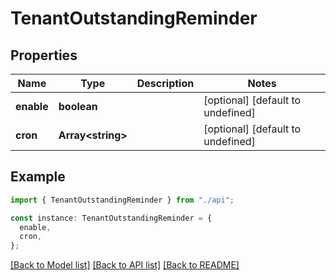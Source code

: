 # TenantOutstandingReminder

## Properties

| Name       | Type                    | Description | Notes                             |
| ---------- | ----------------------- | ----------- | --------------------------------- |
| **enable** | **boolean**             |             | [optional] [default to undefined] |
| **cron**   | **Array&lt;string&gt;** |             | [optional] [default to undefined] |

## Example

```typescript
import { TenantOutstandingReminder } from "./api";

const instance: TenantOutstandingReminder = {
  enable,
  cron,
};
```

[[Back to Model list]](../README.md#documentation-for-models) [[Back to API list]](../README.md#documentation-for-api-endpoints) [[Back to README]](../README.md)
